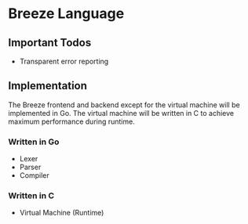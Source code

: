 # Breeze Language

## Important Todos
- Transparent error reporting

## Implementation

The Breeze frontend and backend except for the virtual machine will be implemented in Go. The virtual machine will be written in C to achieve maximum performance during runtime.

### Written in Go
- Lexer
- Parser
- Compiler

### Written in C
- Virtual Machine (Runtime)
